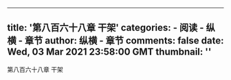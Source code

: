 
---
title: '第八百六十八章 干架'
categories: 
    - 阅读
    - 纵横 - 章节
author: 纵横 - 章节
comments: false
date: Wed, 03 Mar 2021 23:58:00 GMT
thumbnail: ''
---

<div>   
第八百六十八章 干架  
</div>
            